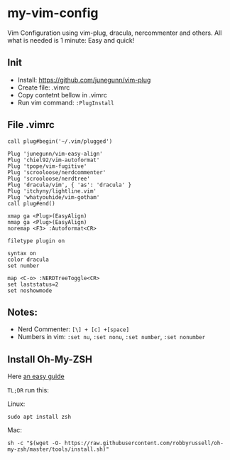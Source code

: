 # my-vim-config
Vim Configuration using vim-plug, dracula, nercommenter and others. All what is needed is 1 minute: Easy and quick!

## Init
- Install: https://github.com/junegunn/vim-plug
- Create file: .vimrc
- Copy contetnt bellow in .vimrc
- Run vim command: `:PlugInstall`

## File .vimrc

    call plug#begin('~/.vim/plugged')

    Plug 'junegunn/vim-easy-align'
    Plug 'chiel92/vim-autoformat'
    Plug 'tpope/vim-fugitive'
    Plug 'scrooloose/nerdcommenter'
    Plug 'scrooloose/nerdtree'
    Plug 'dracula/vim', { 'as': 'dracula' }
    Plug 'itchyny/lightline.vim'
    Plug 'whatyouhide/vim-gotham'
    call plug#end()

    xmap ga <Plug>(EasyAlign)
    nmap ga <Plug>(EasyAlign)
    noremap <F3> :Autoformat<CR>

    filetype plugin on

    syntax on
    color dracula
    set number

    map <C-o> :NERDTreeToggle<CR> 
    set laststatus=2
    set noshowmode

## Notes:
- Nerd Commenter: `[\] + [c] +[space]`
- Numbers in vim: `:set nu`, `:set nonu`, `:set number`, `:set nonumber`  

## Install Oh-My-ZSH

Here [an easy guide](https://github.com/jnfran92/my-vim-config.git)

`TL;DR` run this:

Linux:


    sudo apt install zsh


Mac:


    sh -c "$(wget -O- https://raw.githubusercontent.com/robbyrussell/oh-my-zsh/master/tools/install.sh)"
